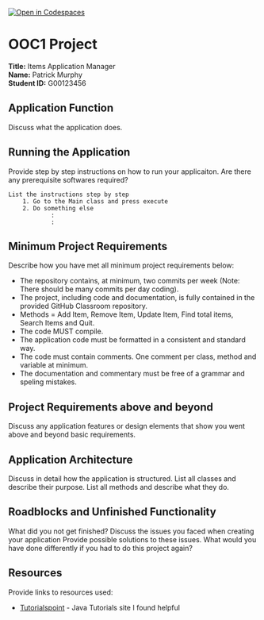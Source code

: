 [![Open in Codespaces](https://classroom.github.com/assets/launch-codespace-2972f46106e565e64193e422d61a12cf1da4916b45550586e14ef0a7c637dd04.svg)](https://classroom.github.com/open-in-codespaces?assignment_repo_id=17361017)
# OOC1 Project

**Title:** Items Application Manager  
**Name:** Patrick Murphy  
**Student ID:** G00123456  

## Application Function

Discuss what the application does.

## Running the Application

Provide step by step instructions on how to run your applicaiton. Are there any prerequisite softwares required?

```list
List the instructions step by step
    1. Go to the Main class and press execute
    2. Do something else
            :
            :
```

## Minimum Project Requirements

Describe how you have met all minimum project requirements below:

* The repository contains, at minimum, two commits per week (Note: There should be many commits per day coding).
* The project, including code and documentation, is fully contained in the provided GitHub Classroom repository.
* Methods = Add Item, Remove Item, Update Item, Find total items, Search Items and Quit.
* The code MUST compile.
* The application code must be formatted in a consistent and standard way.
* The code must contain comments. One comment per class, method and variable at minimum.
* The documentation and commentary must be free of a grammar and speling mistakes.

## Project Requirements above and beyond

Discuss any application features or design elements that show you went above and beyond basic requirements.

## Application Architecture

Discuss in detail how the application is structured. List all classes and describe their purpose. List all methods and describe what they do.

## Roadblocks and Unfinished Functionality

What did you not get finished? Discuss the issues you faced when creating your application Provide possible solutions to these issues. What would you have done differently if you had to do this project again?

## Resources

Provide links to resources used:

* [Tutorialspoint](https://www.tutorialspoint.com/java/) - Java Tutorials site I found helpful
